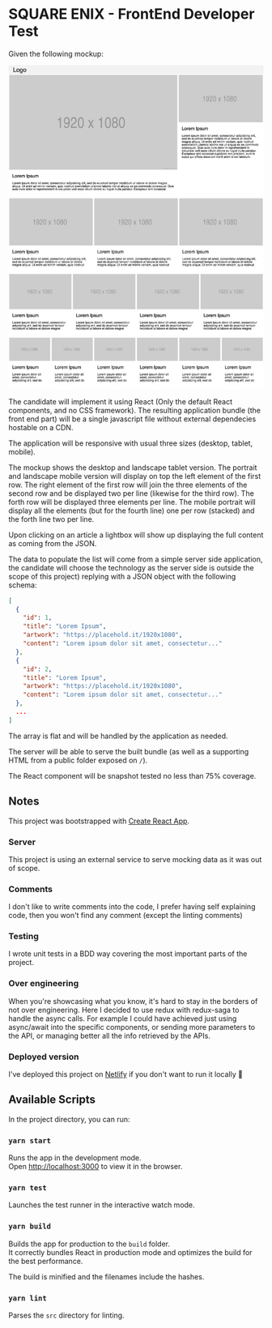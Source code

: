 # SQUARE ENIX - FrontEnd Developer Test

Given the following mockup:

![mockup][mockup]

The candidate will implement it using React (Only the default React components, and no CSS framework).
The resulting application bundle (the front end part) will be a single javascript file without external dependecies hostable on a CDN.

The application will be responsive with usual three sizes (desktop, tablet, mobile).

The mockup shows the desktop and landscape tablet version.
The portrait and landscape mobile version will display on top the left element of the first row. The right element of the first row will join the three elements of the second row and be displayed two per line (likewise for the third row). The forth row will be displayed three elements per line.
The mobile portrait will display all the elements (but for the fourth line) one per row (stacked) and the forth line two per line.

Upon clicking on an article a lightbox will show up displaying the full content as coming from the JSON.

The data to populate the list will come from a simple server side application, the candidate will choose the technology as the server side is outside the scope of this project) replying with a JSON object with the following schema:

```json
[
  {
    "id": 1,
    "title": "Lorem Ipsum",
    "artwork": "https://placehold.it/1920x1080",
    "content": "Lorem ipsum dolor sit amet, consectetur..."
  },
  {
    "id": 2,
    "title": "Lorem Ipsum",
    "artwork": "https://placehold.it/1920x1080",
    "content": "Lorem ipsum dolor sit amet, consectetur..."
  },
  ...
]
```

The array is flat and will be handled by the application as needed.

The server will be able to serve the built bundle (as well as a supporting HTML from a public folder exposed on `/`).

The React component will be snapshot tested no less than 75% coverage.

[mockup]: FE_Mockup.jpg

## Notes
This project was bootstrapped with [Create React App](https://github.com/facebook/create-react-app).

### Server
This project is using an external service to serve mocking data as it was out of scope.

### Comments
I don't like to write comments into the code, I prefer having self explaining code, then you won't find any comment (except the linting comments)

### Testing
I wrote unit tests in a BDD way covering the most important parts of the project.

### Over engineering
When you're showcasing what you know, it's hard to stay in the borders of not over engineering. Here I decided to use redux with redux-saga to handle the async calls. For example I could have achieved just using async/await into the specific components, or sending more parameters to the API, or managing better all the info retrieved by the APIs.

### Deployed version
I've deployed this project on [Netlify](https://square-enix-demo.netlify.com/) if you don't want to run it locally 🙂

## Available Scripts

In the project directory, you can run:

### `yarn start`

Runs the app in the development mode.<br>
Open [http://localhost:3000](http://localhost:3000) to view it in the browser.

### `yarn test`

Launches the test runner in the interactive watch mode.<br>

### `yarn build`

Builds the app for production to the `build` folder.<br>
It correctly bundles React in production mode and optimizes the build for the best performance.

The build is minified and the filenames include the hashes.<br>

### `yarn lint`

Parses the `src` directory for linting.<br>
